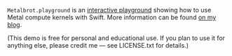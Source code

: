 `Metalbrot.playground` is an [interactive playground](https://developer.apple.com/swift/blog/?id=35) showing how to use Metal compute kernels with Swift. More information can be found [on my blog](http://bandes-stor.ch/blog/2016/02/21/drawing-fractals-with-minimal-metal/).

(This demo is free for personal and educational use. If you plan to use it for anything else, please credit me — see LICENSE.txt for details.)
